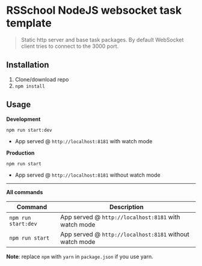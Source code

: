 # RSSchool NodeJS websocket task template
> Static http server and base task packages. 
> By default WebSocket client tries to connect to the 3000 port.

## Installation
1. Clone/download repo
2. `npm install`

## Usage
**Development**

`npm run start:dev`

* App served @ `http://localhost:8181` with watch mode

**Production**

`npm run start`

* App served @ `http://localhost:8181` without watch mode

---

**All commands**

Command | Description
--- | ---
`npm run start:dev` | App served @ `http://localhost:8181` with watch mode
`npm run start` | App served @ `http://localhost:8181` without watch mode

**Note**: replace `npm` with `yarn` in `package.json` if you use yarn.
